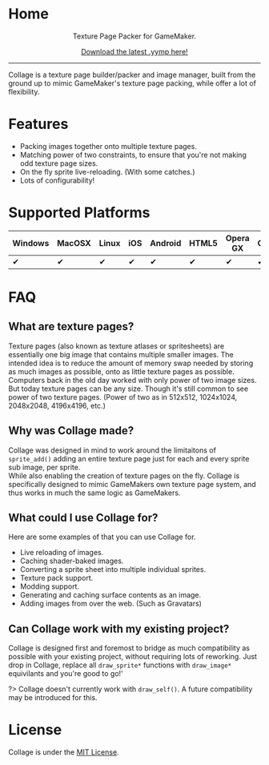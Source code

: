 ﻿# Home
<center>
<p>Texture Page Packer for GameMaker.<br>

[Download the latest .yymp here!](https://github.com/tabularelf/Collage/releases)

</center>

---

Collage is a texture page builder/packer and image manager, built from the ground up to mimic GameMaker's texture page packing, while offer a lot of flexibility.

# Features

- Packing images together onto multiple texture pages.
- Matching power of two constraints, to ensure that you're not making odd texture page sizes.
- On the fly sprite live-reloading. (With some catches.)
- Lots of configurability!

# Supported Platforms

|  Windows  |  MacOSX  |  Linux  |  iOS  |  Android  |  HTML5  |  Opera GX  |  Console  |
| --- | --- | --- | --- | --- | --- | --- | --- |
| ✔ | ✔ | ✔ | ✔ | ✔ | ✔ | ✔ | ✔ |

# FAQ

## **What are texture pages?**

Texture pages (also known as texture atlases or spritesheets) are essentially one big image that contains multiple smaller images. The intended idea is to reduce the amount of memory swap needed by storing as much images as possible, onto as little texture pages as possible.
Computers back in the old day worked with only power of two image sizes. But today texture pages can be any size. Though it's still common to see power of two texture pages. (Power of two as in 512x512, 1024x1024, 2048x2048, 4196x4196, etc.)

## **Why was Collage made?**

Collage was designed in mind to work around the limitaitons of `sprite_add()` adding an entire texture page just for each and every sprite sub image, per sprite.<br>
While also enabling the creation of texture pages on the fly. Collage is specifically designed to mimic GameMakers own texture page system, and thus works in much the same logic as GameMakers.

## **What could I use Collage for?**

Here are some examples of that you can use Collage for.<br>
- Live reloading of images.
- Caching shader-baked images.
- Converting a sprite sheet into multiple individual sprites.
- Texture pack support.
- Modding support.
- Generating and caching surface contents as an image.
- Adding images from over the web. (Such as Gravatars)

## **Can Collage work with my existing project?**

Collage is designed first and foremost to bridge as much compatibility as possible with your existing project, without requiring lots of reworking. 
Just drop in Collage, replace all `draw_sprite*` functions with `draw_image*` equivilants and you're good to go!'

?> Collage doesn't currently work with `draw_self()`. A future compatibility may be introduced for this.

# License

Collage is under the [MIT License](https://github.com/tabularelf/Collage/blob/main/LICENSE).